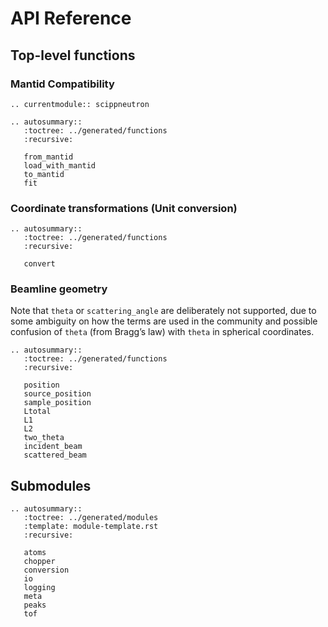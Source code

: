 # API Reference

## Top-level functions

### Mantid Compatibility

```{eval-rst}
.. currentmodule:: scippneutron

.. autosummary::
   :toctree: ../generated/functions
   :recursive:

   from_mantid
   load_with_mantid
   to_mantid
   fit
```

### Coordinate transformations (Unit conversion)

```{eval-rst}
.. autosummary::
   :toctree: ../generated/functions
   :recursive:

   convert
```

### Beamline geometry

Note that `theta` or `scattering_angle` are deliberately not supported,
due to some ambiguity on how the terms are used in the community
and possible confusion of `theta` (from Bragg’s law) with `theta` in spherical coordinates.

```{eval-rst}
.. autosummary::
   :toctree: ../generated/functions
   :recursive:

   position
   source_position
   sample_position
   Ltotal
   L1
   L2
   two_theta
   incident_beam
   scattered_beam
```

## Submodules

```{eval-rst}
.. autosummary::
   :toctree: ../generated/modules
   :template: module-template.rst
   :recursive:

   atoms
   chopper
   conversion
   io
   logging
   meta
   peaks
   tof
```
